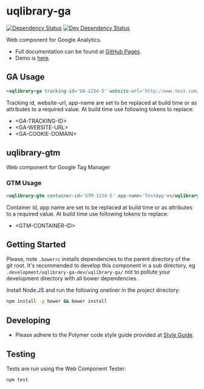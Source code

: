 # uqlibrary-ga

[![Dependency Status](https://david-dm.org/uqlibrary/uqlibrary-ga.svg)](https://david-dm.org/uqlibrary/uqlibrary-ga)
[![Dev Dependency Status](https://david-dm.org/uqlibrary/uqlibrary-ga/dev-status.svg)](https://david-dm.org/uqlibrary/uqlibrary-ga?type=dev)

Web component for Google Analytics.

* Full documentation can be found at [GitHub Pages](http://uqlibrary.github.io/uqlibrary-ga/uqlibrary-ga/).
* Demo is [here](http://uqlibrary.github.io/uqlibrary-ga/uqlibrary-ga/demo/).

## GA Usage

```html
<uqlibrary-ga tracking-id='UA-1234-5' website-url='http://www.test.com/app' app-name='TestApp' cookie-domain='test.com'></uqlibrary-ga>
```

Tracking id, website-url, app-name are set to be replaced at build time or as attributes to a required value.
At build time use following tokens to replace:

* &lt;GA-TRACKING-ID&gt;
* &lt;GA-WEBSITE-URL&gt;
* &lt;GA-COOKIE-DOMAIN&gt;

## uqlibrary-gtm

Web component for Google Tag Manager

### GTM Usage

```html
<uqlibrary-gtm container-id='GTM-1234-5' app-name='TestApp'></uqlibrary-gtm>
```

Container id, app name are set to be replaced at build time or as attributes to a required value.
At build time use following tokens to replace:

* &lt;GTM-CONTAINER-ID&gt;

## Getting Started

Please, note `.bowerrc` installs dependencies to the parent directory of the git root. It's recommended to develop this component in a sub directory, eg  `.development/uqlibrary-ga-dev/uqlibrary-ga/` not to pollute your development directory with all bower dependencies.

Install Node.JS and run the following oneliner in the project directory:

```sh
npm install -g bower && bower install
```

## Developing

* Please adhere to the Polymer code style guide provided at [Style Guide](http://polymerelements.github.io/style-guide/).

## Testing

Tests are run using the Web Component Tester:

```sh
npm test
```


